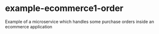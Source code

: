 # example-ecommerce1-order
Example of a microservice which handles some purchase orders inside an ecommerce application
